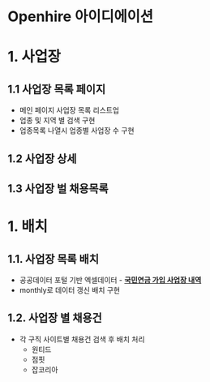 Openhire 아이디에이션
======================


# 1. 사업장
## 1.1 사업장 목록 페이지
- 메인 페이지 사업장 목록 리스트업
- 업종 및 지역 별 검색 구현
- 업종목록 나열시 업종별 사업장 수 구현
## 1.2 사업장 상세

## 1.3 사업장 벌 채용목록


# 1. 배치
## 1.1. 사업장 목록 배치
- 공공데이터 포털 기반 엑셀데이터 - [**국민연금 가입 사업장 내역**](https://www.data.go.kr/tcs/dss/selectFileDataDetailView.do?publicDataPk=15083277) 
- monthly로 데이터 갱신 배치 구현
## 1.2. 사업장 별 채용건
- 각 구직 사이트별 채용건 검색 후 배치 처리
  - 원티드
  - 점핏
  - 잡코리아


